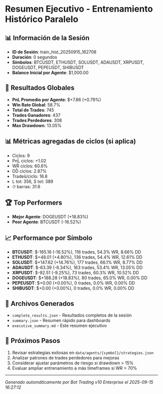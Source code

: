 # Resumen Ejecutivo - Entrenamiento Histórico Paralelo

## 📊 Información de la Sesión
- **ID de Sesión**: train_hist_20250915_162708
- **Duración**: 0 segundos
- **Símbolos**: BTCUSDT, ETHUSDT, SOLUSDT, ADAUSDT, XRPUSDT, DOGEUSDT, PEPEUSDT, SHIBUSDT
- **Balance Inicial por Agente**: $1,000.00

## 🎯 Resultados Globales
- **PnL Promedio por Agente**: $+7.86 (+0.79%)
- **Win Rate Global**: 58.7%
- **Total de Trades**: 745
- **Trades Ganadores**: 437
- **Trades Perdedores**: 308
- **Max Drawdown**: 13.05%

## 📊 Métricas agregadas de ciclos (si aplica)
- Ciclos: 9
- PnL̄ ciclos: +1.02
- WR̄ ciclos: 60.6%
- DD̄ ciclos: 2.87%
- Trades̄/ciclo: 16.8
- L tot: 356, S tot: 389
- ⏱̄ barras: 31.6


## 🏆 Top Performers
- **Mejor Agente**: DOGEUSDT (+18.83%)
- **Peor Agente**: BTCUSDT (-16.52%)

## 📈 Performance por Símbolo
- **BTCUSDT**: $-165.16 (-16.52%), 116 trades, 54.3% WR, 8.66% DD
- **ETHUSDT**: $+48.01 (+4.80%), 136 trades, 54.4% WR, 12.61% DD
- **SOLUSDT**: $+147.62 (+14.76%), 177 trades, 66.1% WR, 8.77% DD
- **ADAUSDT**: $-63.39 (-6.34%), 163 trades, 53.4% WR, 13.05% DD
- **XRPUSDT**: $-92.51 (-9.25%), 73 trades, 60.3% WR, 10.52% DD
- **DOGEUSDT**: $+188.28 (+18.83%), 80 trades, 65.0% WR, 0.00% DD
- **PEPEUSDT**: $+0.00 (+0.00%), 0 trades, 0.0% WR, 0.00% DD
- **SHIBUSDT**: $+0.00 (+0.00%), 0 trades, 0.0% WR, 0.00% DD

## 📁 Archivos Generados
- `complete_results.json` - Resultados completos de la sesión
- `summary.json` - Resumen rápido para dashboards
- `executive_summary.md` - Este resumen ejecutivo

## 🎯 Próximos Pasos
1. Revisar estrategias exitosas en `data/agents/{symbol}/strategies.json`
2. Analizar patrones de trades perdedores para mejoras
3. Considerar ajustar parámetros de riesgo si drawdown > 15%
4. Evaluar ampliar entrenamiento a más timeframes si WR > 70%

---
*Generado automáticamente por Bot Trading v10 Enterprise el 2025-09-15 16:27:12*
